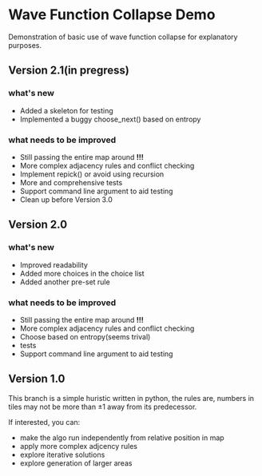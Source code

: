 # Wave Function Collapse Demo

Demonstration of basic use of wave function collapse for explanatory purposes.

## Version 2.1(in pregress)

### what's new
- Added a skeleton for testing
- Implemented a buggy choose_next() based on entropy

### what needs to be improved
- Still passing the entire map around **!!!**
- More complex adjacency rules and conflict checking
- Implement repick() or avoid using recursion
- More and comprehensive tests
- Support command line argument to aid testing
- Clean up before Version 3.0

## Version 2.0

### what's new
- Improved readability
- Added more choices in the choice list
- Added another pre-set rule

### what needs to be improved
- Still passing the entire map around **!!!**
- More complex adjacency rules and conflict checking
- Choose based on entropy(seems trival)
- tests
- Support command line argument to aid testing


## Version 1.0

This branch is a simple huristic written in python, the rules are, numbers in tiles may not be more than $\pm 1$ away from its predecessor.

If interested, you can:
- make the algo run independently from relative position in map
- apply more complex adjcency rules
- explore iterative solutions
- explore generation of larger areas